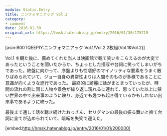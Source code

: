 ```yaml
---
module: Static.Entry
title: ニンフォマニアック Vol.2
category:
- comment
date: 2016-01-30
original_url: https://hmsk.hatenablog.jp/entry/2016/01/30/175719
---
```


[asin:B00TQEEPIY:ニンフォマニアック Vol.1/Vol.2 2枚組(Vol.1&Vol.2)]

Vol.1 を観た後に、薦めてくれた当人は映画館で観て笑いをこらえるのが大変であったということを聞いたからか、ちょっとした描写や台詞に笑ってしまいがちであった。終盤に向かって、序盤よりも性嗜好のマイノリティな要素をうまく散りばめられていて、ジョー自身の異常性よりは人間そのものが多様であることに意識が向くような進行であった。
最終的に綺麗に話がまとまっていったが、時間の流れの割に同じ人物や景色が繰り返し現れるに連れて、思っていた以上に狭い世界の中で出来事のように映り、身近でも幾つも起き得ているかもしれない出来事であるように映った。

最後まで通して話を聴き続けたおっさん、セリグマンの最後の振る舞いと捨て台詞に全てが込められていて、暗転を失笑で迎えた。

[embed:http://hmsk.hatenablog.jp/entry/2016/01/01/200000]
